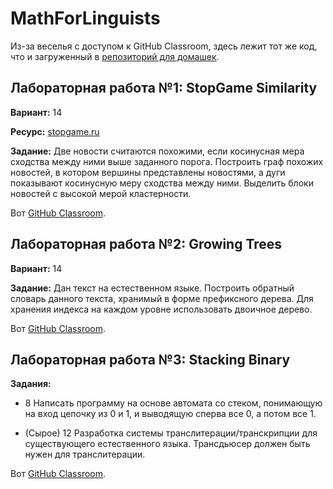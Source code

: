 # MathForLinguists

Из-за веселья с доступом к GitHub Classroom, здесь лежит тот же код, что и загруженный в [репозиторий для домашек](https://github.com/math-for-ling/).


## Лабораторная работа №1: StopGame Similarity

**Вариант:** 14

**Ресурс:** [stopgame.ru](https://stopgame.ru/news)

**Задание:** Две новости считаются похожими, если косинусная мера сходства между ними выше заданного порога. Построить граф похожих новостей, в котором вершины представлены новостями, а дуги показывают косинусную меру сходства между ними. Выделить блоки новостей с высокой мерой кластерности.

Вот [GitHub Classroom](https://github.com/math-for-ling/laboratory-work-1-mininamaria/).


## Лабораторная работа №2: Growing Trees

**Вариант:** 14

**Задание:** Дан текст на естественном языке. Построить обратный словарь данного текста, хранимый в форме префиксного дерева. Для хранения индекса на каждом уровне использовать двоичное дерево.

Вот [GitHub Classroom](https://github.com/math-for-ling/laboratory-work-2-mininamaria).


## Лабораторная работа №3: Stacking Binary

**Задания:**

- 8	Написать программу на основе автомата со стеком, понимающую на вход цепочку из 0 и 1, и выводящую сперва все 0, а потом все 1.

- (Сырое) 12	Разработка системы транслитерации/транскрипции для существующего естественного языка. Трансдьюсер должен быть нужен для транслитерации.

Вот [GitHub Classroom](https://github.com/math-for-ling/laboratory-work-3-mininamaria).
